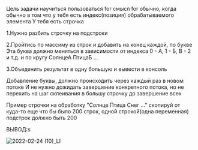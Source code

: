 Цель задачи научиться пользоваться for
смысл for обычно, когда обычно в том что у тебя есть индекс(позиция) обрабатываемого элемента
У тебя есть строчка

1.Нужно разбить строчку на подстроки

2.Пройтись по массиму из строк
и добавить на конец каждой, по букве
Эта буква должно меняться в зависимости от индекса
0 - А, 1 - Б, В - 2 и т.д. и по кругу
СолнцеА
ПтицаБ
...

3.Объеденить результат в одну большую и вывести в консоль

Добавление буквы, должно происходить через каждый раз в новом потоке
И не нужно дожидать завершение конкретного потока, но не перехить на шаг склеивания в большу строчку до завершение всех

Пример строчки на обработку
"Солнце
Птица
Снег
..." скопируй от куда-то еще что бы было 200 строк, одной строкой(одна переменная)
подстрок должно быть 200

ВЫВОД:s

![2022-02-24 (10)_LI](https://user-images.githubusercontent.com/58403278/155424687-02458715-ba61-469e-82cb-b8893dd33c60.jpg)


